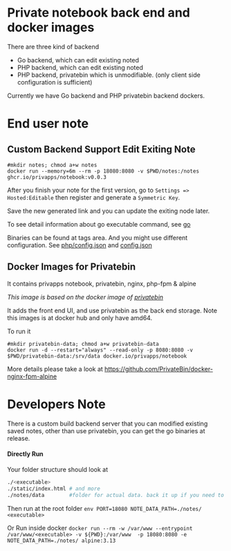 # Private notebook back end and docker images

There are three kind of backend
* Go backend, which can edit existing noted
* PHP backend, which can edit existing noted
* PHP backend, privatebin which is unmodifiable. (only client side configuration is sufficient)

Currently we have Go backend and PHP privatebin backend dockers.

# End user note

## Custom Backend Support Edit Exiting Note
```
#mkdir notes; chmod a+w notes
docker run --memory=6m --rm -p 18080:8080 -v $PWD/notes:/notes ghcr.io/privapps/notebook:v0.0.3
```

After you finish your note for the first version, go to `Settings => Hosted:Editable` then register and generate a `Symmetric Key`.

Save the new generated link and you can update the exiting node later.

To see detail information about go executable command, see [go](./go/)

Binaries can be found at tags area. And you might use different configuration. See [php/config.json](php/config.json) and [config.json](config.json)


## Docker Images for Privatebin

It contains privapps notebook, privatebin, nginx, php-fpm & alpine 

*This image is based on the docker image of [privatebin](https://github.com/PrivateBin/docker-nginx-fpm-alpine)*

It adds the front end UI, and use privatebin as the back end storage. Note this images is at docker hub and only have amd64.

To run it 
```
#mkdir privatebin-data; chmod a+w privatebin-data
docker run -d --restart="always" --read-only -p 8080:8080 -v $PWD/privatebin-data:/srv/data docker.io/privapps/notebook
```
More details please take a look at https://github.com/PrivateBin/docker-nginx-fpm-alpine

# Developers Note
There is a custom build backend server that you can modified existing saved notes, other than use privatebin, you can get the go binaries at release.

#### Directly Run
Your folder structure should look at
```bash
./<executable>
./static/index.html # and more
./notes/data        #folder for actual data. back it up if you need to
```

Then run at the root folder
` env PORT=18080 NOTE_DATA_PATH=./notes/ <executable> `

Or Run inside docker
`docker run --rm -w /var/www --entrypoint /var/www/<executable> -v ${PWD}:/var/www  -p 18080:8080 -e NOTE_DATA_PATH=./notes/ alpine:3.13`
